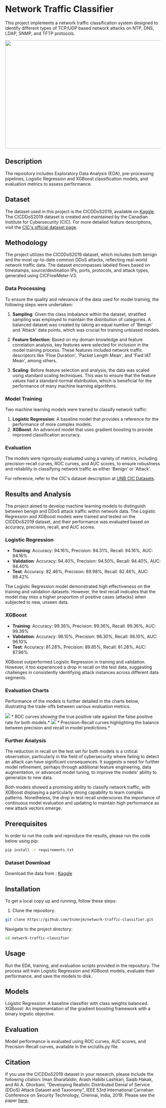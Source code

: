 # Network Traffic Classifier
This project implements a network traffic classification system designed to identify different types of TCP/UDP based network attacks on NTP, DNS, LDAP, SNMP, and TFTP protocols.


<img src="banner_photo.png" width="700" height="350">


## Description
The repository includes Exploratory Data Analysis (EDA), pre-processing pipelines, Logistic Regression and XGBoost classification models, and evaluation metrics to assess performance.


## Dataset
The dataset used in this project is the CICDDoS2019, available on [Kaggle](https://www.kaggle.com/datasets/dhoogla/cicddos2019). The CICDDoS2019 dataset is created and maintained by the Canadian Institute for Cybersecurity (CIC). For more detailed feature descriptions, visit the [CIC's official dataset page](https://www.unb.ca/cic/datasets/ddos-2019.html).


## Methodology

The project utilizes the CICDDoS2019 dataset, which includes both benign and the most up-to-date common DDoS attacks, reflecting real-world network traffic data. The dataset encompasses labeled flows based on timestamps, source/destination IPs, ports, protocols, and attack types, generated using CICFlowMeter-V3.

### Data Processing
To ensure the quality and relevance of the data used for model training, the following steps were undertaken:

1. **Sampling**: Given the class imbalance within the dataset, stratified sampling was employed to maintain the distribution of categories. A balanced dataset was created by taking an equal number of 'Benign' and 'Attack' data points, which was crucial for training unbiased models.

2. **Feature Selection**: Based on my domain knowledge and feature correlation analysis, key features were selected for inclusion in the model training process. These features included network traffic descriptors like 'Flow Duration', 'Packet Length Mean', and 'Fwd IAT Mean', among others.

3. **Scaling**: Before feature selection and analysis, the data was scaled using standard scaling techniques. This was to ensure that the feature values had a standard normal distribution, which is beneficial for the performance of many machine learning algorithms.

### Model Training
Two machine learning models were trained to classify network traffic:

1. **Logistic Regression**: A baseline model that provides a reference for the performance of more complex models.
2. **XGBoost**: An advanced model that uses gradient boosting to provide improved classification accuracy.

### Evaluation
The models were rigorously evaluated using a variety of metrics, including precision-recall curves, ROC curves, and AUC scores, to ensure robustness and reliability in classifying network traffic as either 'Benign' or 'Attack'.


For reference, refer to the CIC's dataset description at [UNB CIC Datasets](https://www.unb.ca/cic/datasets/ddos-2019.html).


## Results and Analysis

The project aimed to develop machine learning models to distinguish between benign and DDoS attack traffic within network data. The Logistic Regression and XGBoost models were trained and tested on the CICDDoS2019 dataset, and their performance was evaluated based on accuracy, precision, recall, and AUC scores.

### Logistic Regression
- **Training**: Accuracy: 94.16%, Precision: 94.31%, Recall: 94.16%, AUC: 94.16%
- **Validation**: Accuracy: 94.40%, Precision: 94.50%, Recall: 94.40%, AUC: 94.40%
- **Test**: Accuracy: 82.46%, Precision: 89.98%, Recall: 82.46%, AUC: 88.42%

The Logistic Regression model demonstrated high effectiveness on the training and validation datasets. However, the test recall indicates that the model may miss a higher proportion of positive cases (attacks) when subjected to new, unseen data.

### XGBoost
- **Training**: Accuracy: 99.36%, Precision: 99.36%, Recall: 99.36%, AUC: 99.36%
- **Validation**: Accuracy: 96.10%, Precision: 96.30%, Recall: 96.10%, AUC: 96.10%
- **Test**: Accuracy: 81.28%, Precision: 89.85%, Recall: 81.28%, AUC: 87.96%

XGBoost outperformed Logistic Regression in training and validation. However, it too experienced a drop in recall on the test data, suggesting challenges in consistently identifying attack instances across different data segments.

### Evaluation Charts
Performance of the models is further detailed in the charts below, illustrating the trade-offs between various evaluation metrics.

<img src="docs/roc.png">
* ROC curves showing the true positive rate against the false positive rate for both models.*


<img src="docs/precision-recall.png">
* Precision-Recall curves highlighting the balance between precision and recall in model predictions.*

### Further Analysis
The reduction in recall on the test set for both models is a critical observation, particularly in the field of cybersecurity where failing to detect an attack can have significant consequences. It suggests a need for further model refinement, perhaps through additional feature engineering, data augmentation, or advanced model tuning, to improve the models' ability to generalize to new data.

Both models showed a promising ability to classify network traffic, with XGBoost displaying a particularly strong capability to learn complex patterns. Nonetheless, the drop in test recall underscores the importance of continuous model evaluation and updating to maintain high performance as new attack vectors emerge.


## Prerequisites
In order to run the code and reproduce the results, please run the code below using pip:
```sh
pip install -r requirements.txt
```
### Dataset Download
Download the data from : [Kaggle](https://www.kaggle.com/datasets/dhoogla/cicddos2019)

## Installation
To get a local copy up and running, follow these steps:

1. Clone the repository:
```sh
git clone https://github.com/tnzmnjm/network-traffic-classifier.git
```
Navigate to the project directory:
```sh
cd network-traffic-classifier
```

## Usage
Run the EDA, training, and evaluation scripts provided in the repository. The process will train Logistic Regression and XGBoost models, evaluate their performance, and save the models to disk.

## Models
Logistic Regression: A baseline classifier with class weights balanced.
XGBoost: An implementation of the gradient boosting framework with a binary logistic objective.

## Evaluation
Model performance is evaluated using ROC curves, AUC scores, and Precision-Recall curves, available in the src/utils.py file.

## Citation
If you use the CICDDoS2019 dataset in your research, please include the following citation:
Iman Sharafaldin, Arash Habibi Lashkari, Saqib Hakak, and Ali A. Ghorbani, "Developing Realistic Distributed Denial of Service (DDoS) Attack Dataset and Taxonomy", IEEE 53rd International Carnahan Conference on Security Technology, Chennai, India, 2019.
Please see the paper [here](https://ieeexplore.ieee.org/abstract/document/8888419).

